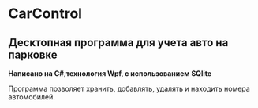 # CarControl
## Десктопная программа для учета авто на парковке

__Написано на C#,технология Wpf, с использованием SQlite__

Программа позволяет хранить, добавлять, удалять и находить номера автомобилей.
